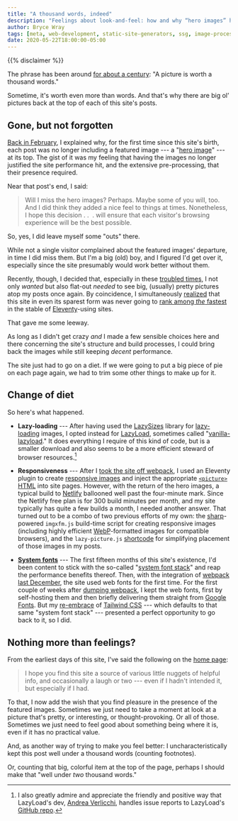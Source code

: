 ```yaml
---
title: "A thousand words, indeed"
description: "Feelings about look-and-feel: how and why “hero images” have returned to this site."
author: Bryce Wray
tags: [meta, web-development, static-site-generators, ssg, image-processing, accessibility, responsive-web-design, web-typography]
date: 2020-05-22T18:00:00-05:00
---
```


{{% disclaimer %}}

The phrase has been around [for about a century](https://grammarist.com/proverb/a-picture-is-worth-a-thousand-words/): "A picture is worth a thousand words."

Sometime, it's worth even more than words. And that's why there are big ol’ pictures back at the top of each of this site's posts.

## Gone, but not forgotten

[Back in February](/posts/2020/02/so-much-for-heroes/), I explained why, for the first time since this site's birth, each post was no longer including a featured image --- a "[hero image](https://en.wikipedia.org/wiki/Hero_image)" --- at its top. The gist of it was my feeling that having the images no longer justified the site performance hit, and the extensive pre-processing, that their presence required.

Near that post's end, I said:

> Will I miss the hero images? Perhaps. Maybe some of you will, too. And I did think they added a nice feel to things at times. Nonetheless, I hope this decision .&nbsp;.&nbsp;&nbsp;. will ensure that each visitor's browsing experience will be the best possible.

So, yes, I did leave myself some "outs" there.

While not a single visitor complained about the featured images’ departure, in time I did miss them. But I'm a big (old) boy, and I figured I'd get over it, especially since the site presumably would work better without them.

Recently, though, I decided that, especially in these [troubled times](/posts/2020/03/coherence-covid-19), I not only *wanted* but also flat-out *needed* to see big, (usually) pretty pictures atop my posts once again. By coincidence, I simultaneously [realized](/posts/2020/05/mixed-nuts-2020-05) that this site in even its sparest form was never going to [rank among *the* fastest](https://www.11ty.dev/leaderboard/perf/) in the stable of [Eleventy](https://11ty.dev)-using sites.

That gave me some leeway.

As long as I didn't get crazy *and* I made a few sensible choices here and there concerning the site's structure and build processes, I could bring back the images while still keeping *decent* performance.

The site just had to go on a diet. If we were going to put a big piece of pie on each page again, we had to trim some other things to make up for it.

## Change of diet

So here's what happened.

- **Lazy-loading** --- After having used the [LazySizes](https://github.com/aFarkas/lazysizes) library for [lazy-loading](https://en.wikipedia.org/wiki/Lazy_loading) images, I opted instead for [LazyLoad](https://www.andreaverlicchi.eu/lazyload/), sometimes called "[vanilla-lazyload](https://www.npmjs.com/package/vanilla-lazyload)." It does everything I require of this kind of code, but is a smaller download and also seems to be a more efficient steward of browser resources.[^LLDev]

[^LLDev]: I also greatly admire and appreciate the friendly and positive way that LazyLoad's dev, [Andrea Verlicchi](https://www.andreaverlicchi.eu/), handles issue reports to LazyLoad's [GitHub repo](https://github.com/verlok/lazyload).

- **Responsiveness** --- After I [took the site off webpack](/posts/2020/05/going-solo-eleventy/), I used an Eleventy plugin to create [responsive images](https://developer.mozilla.org/en-US/docs/Learn/HTML/Multimedia_and_embedding/Responsive_images) and inject the appropriate [`<picture>` HTML](https://developer.mozilla.org/en-US/docs/Web/HTML/Element/picture) into site pages. However, with the return of the hero images, a typical build to [Netlify](https://netlify.com) ballooned well past the four-minute mark. Since the Netlify free plan is for 300 build minutes per month, and my site typically has quite a few builds a month, I needed another answer. That turned out to be a combo of two previous efforts of my own: the [sharp](https://github.com/lovell/sharp)-powered `imgxfm.js` build-time script for creating responsive images (including highly efficient [WebP](https://developers.google.com/speed/webp)-formatted images for compatible browsers), and the `lazy-picture.js` [shortcode](https://11ty.dev/docs/shortcodes) for simplifying placement of those images in my posts.

- **[System fonts](/posts/2018/10/web-typography-part-2/)** --- The first fifteen months of this site's existence, I'd been content to stick with the so-called "[system font stack](/posts/2018/10/web-typography-part-2/)" and reap the performance benefits thereof. Then, with the integration of [webpack](https://webpack.js.org) [last December](/posts/2019/12/packing-up/), the site used web fonts for the first time. For the first couple of weeks after [dumping webpack](/posts/2020/05/going-solo-eleventy/), I kept the web fonts, first by self-hosting them and then briefly delivering them straight from [Google Fonts](https://fonts.google.com). But my [re-embrace](/posts/2020/05/going-solo-eleventy/) of [Tailwind CSS](https://tailwindcss.com) --- which defaults to that same "system font stack" --- presented a perfect opportunity to go back to it, so I did.

## Nothing more than feelings?

From the earliest days of this site, I've said the following on the [home page](/):

> I hope you find this site a source of various little nuggets of helpful info, and occasionally a laugh or two --- even if I hadn't intended it, but especially if I had.

To that, I now add the wish that you find pleasure in the presence of the featured images. Sometimes we just need to take a moment at look at a picture that's pretty, or interesting, or thought-provoking. Or all of those. Sometimes we just need to feel good about something being where it is, even if it has no practical value.

And, as another way of trying to make you feel better: I uncharacteristically kept this post well under a thousand words (counting footnotes).

Or, counting that big, colorful item at the top of the page, perhaps I should make that "well under *two* thousand words."
